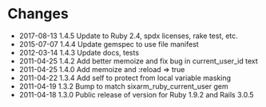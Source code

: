 # Changes

* 2017-08-13 1.4.5 Update to Ruby 2.4, spdx licenses, rake test, etc.
* 2015-07-07 1.4.4 Update gemspec to use file manifest
* 2012-03-14 1.4.3 Update docs, tests
* 2011-04-25 1.4.2 Add better memoize and fix bug in current_user_id text
* 2011-04-25 1.4.0 Add memoize and :reload => true
* 2011-04-22 1.3.4 Add self to protect from local variable masking
* 2011-04-19 1.3.2 Bump to match sixarm_ruby_current_user gem
* 2011-04-18 1.3.0 Public release of version for Ruby 1.9.2 and Rails 3.0.5
